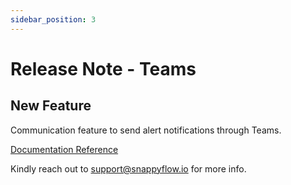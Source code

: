 ```yaml
---
sidebar_position: 3 
---
```

 # Release Note - Teams

## New Feature

Communication feature to send alert notifications through Teams.

[Documentation Reference](/docs/selfhosted-lite/Alerts_notifications/Notifications/Create_Notification_Channel/teams)

Kindly reach out to [support@snappyflow.io](mailto:support@snappyflow.io) for more info.

